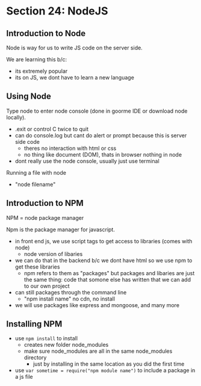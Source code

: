 # Section 24: NodeJS

## Introduction to Node

Node is way for us to write JS code on the server side.

We are learning this b/c:

- its extremely popular
- its on JS, we dont have to learn a new language

## Using Node

Type node to enter node console (done in goorme IDE or download node locally).

- .exit or control C twice to quit
- can do console.log but cant do alert or prompt because this is server side code
  - theres no interaction with html or css
  - no thing like document (DOM), thats in browser nothing in node
- dont really use the node console, usually just use terminal

Running a file with node

- "node filename"

## Introduction to NPM

NPM = node package manager

Npm is the package manager for javascript.

- in front end js, we use script tags to get access to libraries (comes with node)
  - node version of libaries
- we can do that in the backend b/c we dont have html so we use npm to get these libraries
  - npm refers to them as "packages" but packages and libaries are just the same thing: code that somone else has written that we can add to our own project
- can still packages through the command line
  - "npm install name" no cdn, no install
- we will use packages like express and mongoose, and many more

## Installing NPM

- use `npm install` to install
  - creates new folder node_modules
  - make sure node_modules are all in the same node_modules directory
    - just by installing in the same location as you did the first time
- use `var sometime = require("npm module name")` to include a package in a js file
